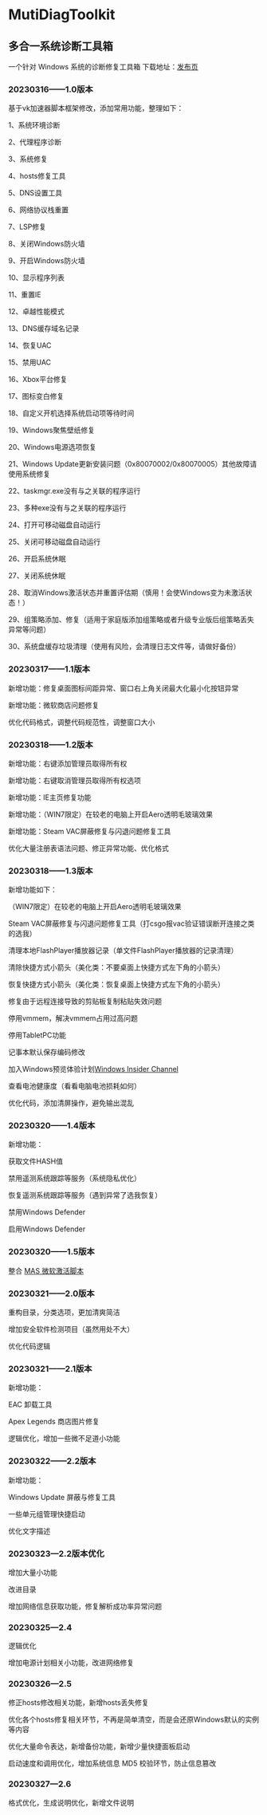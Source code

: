 # MutiDiagToolkit
## 多合一系统诊断工具箱

一个针对 Windows 系统的诊断修复工具箱
下载地址：[发布页](https://github.com/Jackstar1212/MutiDiagToolkit/releases)

### 20230316——1.0版本

基于vk加速器脚本框架修改，添加常用功能，整理如下：

  1、系统环境诊断
  
  2、代理程序诊断
  
  3、系统修复
  
  4、hosts修复工具
  
  5、DNS设置工具
  
  6、网络协议栈重置
  
  7、LSP修复
  
  8、关闭Windows防火墙
  
  9、开启Windows防火墙
 
 10、显示程序列表
 
 11、重置IE
 
 12、卓越性能模式
 
 13、DNS缓存域名记录
 
 14、恢复UAC
 
 15、禁用UAC
 
 16、Xbox平台修复
 
 17、图标变白修复
 
 18、自定义开机选择系统启动项等待时间
 
 19、Windows聚焦壁纸修复
 
 20、Windows电源选项恢复
 
 21、Windows Update更新安装问题（0x80070002/0x80070005）其他故障请使用系统修复
 
 22、taskmgr.exe没有与之关联的程序运行
 
 23、多种exe没有与之关联的程序运行
 
 24、打开可移动磁盘自动运行
 
 25、关闭可移动磁盘自动运行
 
 26、开启系统休眠
 
 27、关闭系统休眠
 
 28、取消Windows激活状态并重置评估期（慎用！会使Windows变为未激活状态！）
 
 29、组策略添加、修复（适用于家庭版添加组策略或者升级专业版后组策略丢失异常等问题）
 
 30、系统盘缓存垃圾清理（使用有风险，会清理日志文件等，请做好备份）
 
### 20230317——1.1版本

新增功能：修复桌面图标间距异常、窗口右上角关闭最大化最小化按钮异常

新增功能：微软商店问题修复

优化代码格式，调整代码规范性，调整窗口大小

### 20230318——1.2版本

新增功能：右键添加管理员取得所有权

新增功能：右键取消管理员取得所有权选项

新增功能：IE主页修复功能

新增功能：（WIN7限定）在较老的电脑上开启Aero透明毛玻璃效果

新增功能：Steam VAC屏蔽修复与闪退问题修复工具

优化大量注册表语法问题、修正异常功能、优化格式

### 20230318——1.3版本

新增功能如下：

（WIN7限定）在较老的电脑上开启Aero透明毛玻璃效果

Steam VAC屏蔽修复与闪退问题修复工具（打csgo报vac验证错误断开连接之类的选我）

清理本地FlashPlayer播放器记录（单文件FlashPlayer播放器的记录清理）

清除快捷方式小箭头（美化类：不要桌面上快捷方式左下角的小箭头）

恢复快捷方式小箭头（美化类：恢复桌面上快捷方式左下角的小箭头）

修复由于远程连接导致的剪贴板复制粘贴失效问题

停用vmmem，解决vmmem占用过高问题

停用TabletPC功能

记事本默认保存编码修改

加入Windows预览体验计划[Windows Insider Channel](https://github.com/abbodi1406/offlineinsiderenroll/releases/tag/2.6.4)

查看电池健康度（看看电脑电池损耗如何）

优化代码，添加清屏操作，避免输出混乱

### 20230320——1.4版本

新增功能：

获取文件HASH值

禁用遥测系统跟踪等服务（系统隐私优化）

恢复遥测系统跟踪等服务（遇到异常了选我恢复）

禁用Windows Defender

启用Windows Defender

### 20230320——1.5版本

整合 [MAS 微软激活脚本](https://github.com/massgravel/Microsoft-Activation-Scripts)

### 20230321——2.0版本

重构目录，分类选项，更加清爽简洁

增加安全软件检测项目（虽然用处不大）

优化代码逻辑

### 20230321——2.1版本

新增功能：

EAC 卸载工具

Apex Legends 商店图片修复

逻辑优化，增加一些微不足道小功能

### 20230322——2.2版本

新增功能：

Windows Update 屏蔽与修复工具

一些单元组管理快捷启动

优化文字描述

### 20230323—2.2版本优化

增加大量小功能

改进目录

增加网络信息获取功能，修复解析成功率异常问题

### 20230325—2.4

逻辑优化

增加电源计划相关小功能，改进网络修复

### 20230326—2.5

修正hosts修改相关功能，新增hosts丢失修复

优化各个hosts修复相关环节，不再是简单清空，而是会还原Windows默认的实例等内容

优化大量命令表达，新增备份功能，新增少量快捷面板启动

启动速度和调用优化，增加系统信息 MD5 校验环节，防止信息篡改

### 20230327—2.6

格式优化，生成说明优化，新增文件说明
